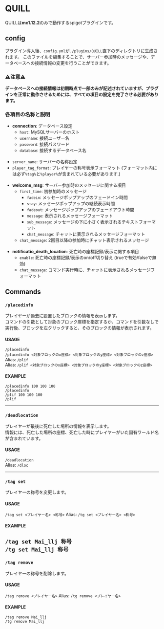 # QUILL
QUILLは**mc1.12.2**のみで動作するspigotプラグインです。  

## config
プラグイン導入後、`config.yml`が`./plugins/QUILL`直下のディレクトリに生成されます。
このファイルを編集することで、サーバー参加時のメッセージや、データベースへの接続情報の変更を行うことができます。
  
### ⚠注意⚠
**データベースへの接続情報は初期時点で一部のみが記述されていますが、プラグインを正常に動作させるためには、すべての項目の設定を完了させる必要があります。**  
### 各項目の名称と説明
 - **connection**: データベース設定
   - `host`: MySQLサーバーのホスト
   - `username`: 接続ユーザー名
   - `password`: 接続パスワード
   - `database`: 接続するデータベース名
<br><br>
 - `server_name`: サーバーの名称設定
 - `player_tag_format`: プレイヤーの称号表示フォーマット (フォーマット内には必ず`%tag%`と`%player%`が含まれている必要があります.)
<br><br>
 - **welcome_msg**: サーバー参加時のメッセージに関する項目
   - `first_time`: 初参加時のメッセージ
     - `fadein`: メッセージポップアップのフェードイン時間
     - `stay`: メッセージポップアップの継続表示時間
     - `fadeout`: メッセージポップアップのフェードアウト時間
     - `message`: 表示されるメッセージフォーマット
     - `sub_message`: メッセージの下に小さく表示されるテキストフォーマット  
     - `chat_message`: チャットに表示されるメッセージフォーマット
   - `chat_message`: 2回目以降の参加時にチャット表示されるメッセージ
<br><br>
 - **notificatio_death_location**: 死亡時の座標記録/表示に関する項目
    - `enable`: 死亡時の座標記録/表示のon/off切り替え (trueで有効/falseで無効)
    - `chat_message`: コマンド実行時に、チャットに表示されるメッセージフォーマット
　　
## Commands
### `/placedinfo`
プレイヤーが過去に設置したブロックの情報を表示します。  
コマンドの引数として対象のブロック座標を指定するか、コマンドを引数なしで実行後、ブロックを左クリックすると、そのブロックの情報が表示されます。
#### USAGE
`/placedinfo`  
`/placedinfo <対象ブロックのx座標> <対象ブロックのy座標> <対象ブロックのz座標>`  
Alias: `/plif`  
Alias: `/plif <対象ブロックのx座標> <対象ブロックのy座標> <対象ブロックのz座標>`
#### EXAMPLE
`/placedinfo 100 100 100`  
`/placedinfo`  
`/plif 100 100 100`  
`/plif`
___
### `/deadlocation`
プレイヤーが最後に死亡した場所の情報を表示します。  
情報には、死亡した場所の座標、死亡した時にプレイヤーがいた固有ワールド名が含まれています。  
#### USAGE
`/deadlocation`  
Alias: `/dloc`  
___
### `/tag set`
プレイヤーの称号を変更します。
#### USAGE
`/tag set <プレイヤー名> <称号>`
Alias: `/tg set <プレイヤー名> <称号>`
#### EXAMPLE
`/tag set Mai_llj 称号`  
`/tg set Mai_llj 称号`
---
### `/tag remove`
プレイヤーの称号を削除します。
#### USAGE
`/tag remove <プレイヤー名>`
Alias: `/tg remove <プレイヤー名>`
#### EXAMPLE
`/tag remove Mai_llj`  
`/tg remove Mai_llj`